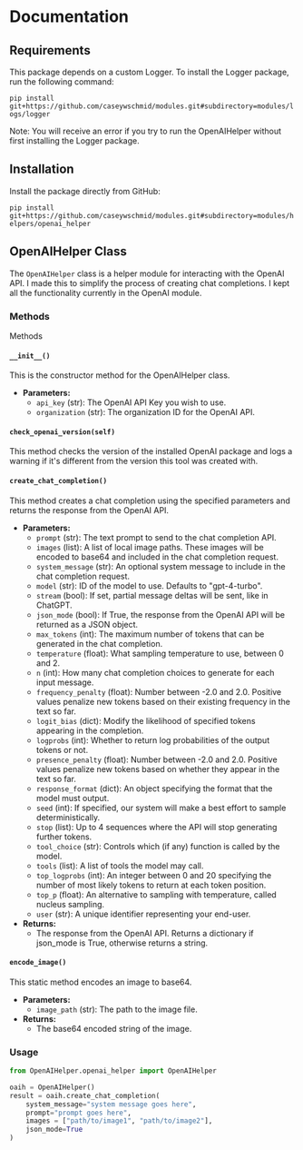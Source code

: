 # Documentation

## Requirements

This package depends on a custom Logger. To install the Logger package, run the
following command:

`pip install git+https://github.com/caseywschmid/modules.git#subdirectory=modules/logs/logger`

Note: You will receive an error if you try to run the OpenAIHelper without first
installing the Logger package.

## Installation

Install the package directly from GitHub:

`pip install git+https://github.com/caseywschmid/modules.git#subdirectory=modules/helpers/openai_helper`

## OpenAIHelper Class

The `OpenAIHelper` class is a helper module for interacting with the OpenAI API.
I made this to simplify the process of creating chat completions. I kept all the
functionality currently in the OpenAI module. 

### Methods

Methods
#### `__init__()`
This is the constructor method for the OpenAIHelper class.

- **Parameters:**
  - `api_key` (str): The OpenAI API Key you wish to use.
  - `organization` (str): The organization ID for the OpenAI API.

#### `check_openai_version(self)`
This method checks the version of the installed OpenAI package and logs a warning if it's different from the version this tool was created with.


#### `create_chat_completion()`
This method creates a chat completion using the specified parameters and returns the response from the OpenAI API.
- **Parameters:**
  - `prompt` (str): The text prompt to send to the chat completion API.
  - `images` (list): A list of local image paths. These images will be encoded to base64 and included in the chat completion request.
  - `system_message` (str): An optional system message to include in the chat completion request.
  - `model` (str): ID of the model to use. Defaults to "gpt-4-turbo".
  - `stream` (bool): If set, partial message deltas will be sent, like in ChatGPT.
  - `json_mode` (bool): If True, the response from the OpenAI API will be returned as a JSON object.
  - `max_tokens` (int): The maximum number of tokens that can be generated in the chat completion.
  - `temperature` (float): What sampling temperature to use, between 0 and 2.
  - `n` (int): How many chat completion choices to generate for each input message.
  - `frequency_penalty` (float): Number between -2.0 and 2.0. Positive values penalize new tokens based on their existing frequency in the text so far.
  - `logit_bias` (dict): Modify the likelihood of specified tokens appearing in the completion.
  - `logprobs` (int): Whether to return log probabilities of the output tokens or not.
  - `presence_penalty` (float): Number between -2.0 and 2.0. Positive values penalize new tokens based on whether they appear in the text so far.
  - `response_format` (dict): An object specifying the format that the model must output.
  - `seed` (int): If specified, our system will make a best effort to sample deterministically.
  - `stop` (list): Up to 4 sequences where the API will stop generating further tokens.
  - `tool_choice` (str): Controls which (if any) function is called by the model.
  - `tools` (list): A list of tools the model may call.
  - `top_logprobs` (int): An integer between 0 and 20 specifying the number of most likely tokens to return at each token position.
  - `top_p` (float): An alternative to sampling with temperature, called nucleus sampling.
  - `user` (str): A unique identifier representing your end-user.
- **Returns:**
  - The response from the OpenAI API. Returns a dictionary if json_mode is True, otherwise returns a string.

#### `encode_image()`
This static method encodes an image to base64.
- **Parameters:**
  - `image_path` (str): The path to the image file.
- **Returns:**
  - The base64 encoded string of the image.

### Usage

```python
from OpenAIHelper.openai_helper import OpenAIHelper

oaih = OpenAIHelper()
result = oaih.create_chat_completion(
    system_message="system message goes here",
    prompt="prompt goes here",
    images = ["path/to/image1", "path/to/image2"],
    json_mode=True
)
```
